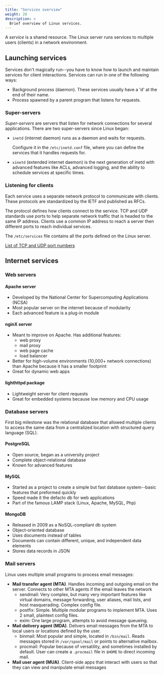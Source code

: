 ```yaml
---
title: "Services overview"
weight: 20
description: >
  Brief overview of Linux services.
---
```


A _service_ is a shared resource. The Linux server runs services to multiple users (clients) in a network environment.

## Launching services

Services don't magically run--you have to know how to launch and maintain services for client interactions. Services can run in one of the following ways:
- Background process (daemon). These services usually have a 'd' at the end of their name.
- Process spawned by a parent program that listens for requests.

### Super-servers

_Super-servers_ are servers that listen for network connections for several applications. There are two super-servers since Linux began:
- `inetd` (internet daemon) runs as a daemon and waits for requests.
  
  Configure it in the `/etc/inetd.conf` file, where you can define the services that it handles requests for.
- `xinetd` (extended internet daemon) is the next generation of inetd with advanced features like ACLs, advanced logging, and the ability to schedule services at specific times.

### Listening for clients

Each service uses a separate network protocol to communicate with clients. These protocols are standardized by the IETF and published as RFCs.

The protocol defines how clients connect to the service. TCP and UDP standards use ports to help separate network traffic that is headed to the same IP address. Clients use a common IP address to reach a server then different ports to reach individual services.

The `/etc/services` file contains all the ports defined on the Linux server.

[List of TCP and UDP port numbers](https://en.wikipedia.org/wiki/List_of_TCP_and_UDP_port_numbers)

## Internet services

### Web servers

#### Apache server

- Developed by the National Center for Supercomputing Applications (NCSA)
- Most popular server on the internet because of modularity
- Each advanced feature is a plug-in module

#### nginX server

- Meant to improve on Apache. Has additional features:
  - web proxy
  - mail proxy
  - web page cache
  - load balancer
- Better for high-volume environments (10,000+ network connections) than Apache because it has a smaller footprint
- Great for dynamic web apps

#### lighthttpd package

- Lightweight server for client requests
- Great for embedded systems because low memory and CPU usage

### Database servers

First big milestone was the relational database that allowed multiple clients to access the same data from a centralized location with structured query language (SQL).

#### PostgreSQL

- Open source, began as a university project
- Complete object-relational database
- Known for advanced features

#### MySQL

- Started as a project to create a simple but fast database system--basic features that preformed quickly
- Speed made it the defacto db for web applications
- Part of the famous LAMP stack (Linux, Apache, MySQL, Php)

#### MongoDB

- Released in 2009 as a NoSQL-compliant db system
- Object-oriented database
- Uses documents instead of tables
- Documents can contain different, unique, and independent data elements
- Stores data records in JSON

### Mail servers

Linux uses multiple small programs to process email messages:
- **Mail transfer agent (MTA)**. Handles incoming and outgoing email on the server. Connects to other MTA agents if the email leaves the network
  - sendmail: Very complex, but many very important features like virtual domains, message forwarding, user aliases, mail lists, and host masquerading. Complex config file.
  - postfix: Simple. Multiple modular programs to implement MTA. Uses 2 small, plaintext config files.
  - exim: One large program, attempts to avoid message queueing.
- **Mail delivery agent (MDA)**. Delivers email messages from the MTA to local users or locations defined by the user.
  - binmail: Most popular and simple, located in `/bin/mail`. Reads messages stored in `/var/spool/mail` or points to alternative mailbox.
  - procmail: Popular because of versatility, and sometimes installed by default. User can create a `.procmail` file in `$HOME` to direct incoming mail.
- **Mail user agent (MUA)**. Client-side apps that interact with users so that they can view and manipulate email messages
